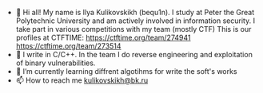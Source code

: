 - 👋 Hi all! My name is Ilya Kulikovskikh (bequ1n).
I study at Peter the Great Polytechnic University and am actively involved in information security. I take part in various competitions with my team (mostly CTF)
This is our profiles at CTFTIME:
https://ctftime.org/team/274941
https://ctftime.org/team/273514
- 👀 I write in C/C++. In the team I do reverse engineering and exploitation of binary vulnerabilities.
- 🌱 I’m currently learning diffrent algotihms for write the soft's works
- 📫 How to reach me kulikovskikh@bk.ru

<!---
bequinG0/bequinG0 is a ✨ special ✨ repository because its `README.md` (this file) appears on your GitHub profile.
You can click the Preview link to take a look at your changes.
--->
